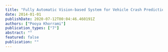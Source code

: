 ```yaml
---
title: "Fully Automatic Vision-based System for Vehicle Crash Prediction and Recognition"
date: 2014-01-01
publishDate: 2020-07-12T00:04:46.460191Z
authors: ["Pooya Khorrami"]
publication_types: ["7"]
abstract: ""
featured: false
publication: ""
---
```


